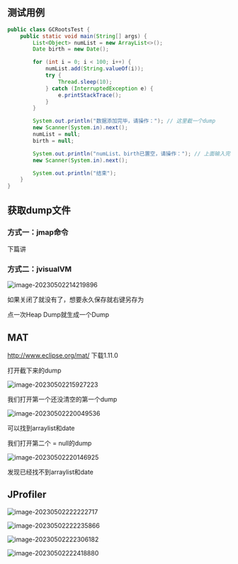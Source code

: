 ## 测试用例

```java
public class GCRootsTest {
    public static void main(String[] args) {
        List<Object> numList = new ArrayList<>();
        Date birth = new Date();

        for (int i = 0; i < 100; i++) {
            numList.add(String.valueOf(i));
            try {
                Thread.sleep(10);
            } catch (InterruptedException e) {
                e.printStackTrace();
            }
        }

        System.out.println("数据添加完毕，请操作："); // 这里截一个dump
        new Scanner(System.in).next();
        numList = null;
        birth = null;

        System.out.println("numList、birth已置空，请操作："); // 上面输入完再截一个dump
        new Scanner(System.in).next();

        System.out.println("结束");
    }
}
```

## 获取dump文件

### 方式一：jmap命令

下篇讲

### 方式二：jvisualVM

![image-20230502214219896](image/59.MAT%E4%B8%8EJProfiler%E7%9A%84GC%20Roots%E6%BA%AF%E6%BA%90/image-20230502214219896.png)

如果关闭了就没有了，想要永久保存就右键另存为

点一次Heap Dump就生成一个Dump



## MAT

http://www.eclipse.org/mat/    下载1.11.0

打开截下来的dump

![image-20230502215927223](image/59.MAT%E4%B8%8EJProfiler%E7%9A%84GC%20Roots%E6%BA%AF%E6%BA%90/image-20230502215927223.png)

我们打开第一个还没清空的第一个dump

![image-20230502220049536](image/59.MAT%E4%B8%8EJProfiler%E7%9A%84GC%20Roots%E6%BA%AF%E6%BA%90/image-20230502220049536.png)

可以找到arraylist和date

我们打开第二个 = null的dump

![image-20230502220146925](image/59.MAT%E4%B8%8EJProfiler%E7%9A%84GC%20Roots%E6%BA%AF%E6%BA%90/image-20230502220146925.png)

发现已经找不到arraylist和date



## JProfiler

![image-20230502222222717](image/59.MAT%E4%B8%8EJProfiler%E7%9A%84GC%20Roots%E6%BA%AF%E6%BA%90/image-20230502222222717.png)

![image-20230502222235866](image/59.MAT%E4%B8%8EJProfiler%E7%9A%84GC%20Roots%E6%BA%AF%E6%BA%90/image-20230502222235866.png)

![image-20230502222306182](image/59.MAT%E4%B8%8EJProfiler%E7%9A%84GC%20Roots%E6%BA%AF%E6%BA%90/image-20230502222306182.png)

![image-20230502222418880](image/59.MAT%E4%B8%8EJProfiler%E7%9A%84GC%20Roots%E6%BA%AF%E6%BA%90/image-20230502222418880.png)

